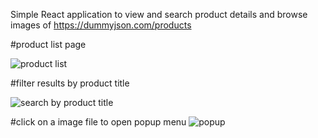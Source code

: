 Simple React application to view and search product details and browse images of https://dummyjson.com/products  

#product list page

![product list](https://user-images.githubusercontent.com/76894494/200185761-ec5fbf7c-0949-413e-bb3b-7d5c710d2551.png)

#filter results by product title

![search by product title](https://user-images.githubusercontent.com/76894494/200185773-69abfb40-d120-4ffe-b596-a08748d181e7.png)

#click on a image file to open popup menu
![popup](https://user-images.githubusercontent.com/76894494/200185777-695751a6-1380-421c-a81e-13cba040e520.png)
